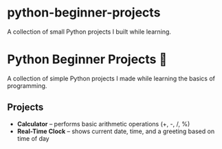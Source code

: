 # python-beginner-projects
A collection of small Python projects I built while learning.
# Python Beginner Projects 🐍

A collection of simple Python projects I made while learning the basics of programming.

## Projects
- **Calculator** – performs basic arithmetic operations (+, -, /, %)
- **Real-Time Clock** – shows current date, time, and a greeting based on time of day
